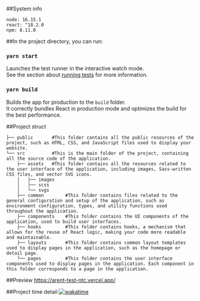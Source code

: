##System info
```
node: 16.15.1
react: ^18.2.0
npm: 8.11.0
```
##In the project directory, you can run:

### `yarn start`

Launches the test runner in the interactive watch mode.\
See the section about [running tests](https://facebook.github.io/create-react-app/docs/running-tests) for more information.

### `yarn build`

Builds the app for production to the `build` folder.\
It correctly bundles React in production mode and optimizes the build for the best performance.

##Project struct
```
├── public       #This folder contains all the public resources of the project, such as HTML, CSS, and JavaScript files used to display your website.
└── src          #This is the main folder of the project, containing all the source code of the application.
    ├── assets   #This folder contains all the resources related to the user interface of the application, including images, Sass-written CSS files, and vector SVG icons.
    │   ├── images 
    │   ├── scss
    │   └── svgs
    ├── common        #This folder contains files related to the general configuration and setup of the application, such as environment configuration, types, and utility functions used throughout the application.
    ├── components    #This folder contains the UI components of the application, used to build user interfaces.
    ├── hooks         #This folder contains hooks, a mechanism that allows for the reuse of React logic, making your code more readable and maintainable.
    ├── layouts       #This folder contains common layout templates used to display pages in the application, such as the homepage or detail page.
    └── pages         #This folder contains the user interface components used to display pages in the application. Each component in this folder corresponds to a page in the application.

```

##Preview
https://arent-test-ntc.vercel.app/

##Project time detail
[![wakatime](https://wakatime.com/badge/user/492f22bd-bc00-4211-b06b-ff07e1d6e7a3/project/13ce68e2-242f-43c5-aaef-6a0085bced57.svg)](https://wakatime.com/@ntc/projects/ubbwssvlgs)
